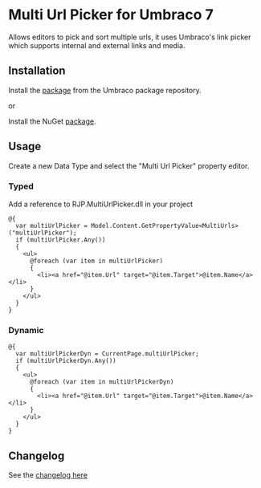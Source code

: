 # Multi Url Picker for Umbraco 7

Allows editors to pick and sort multiple urls, it uses Umbraco's link picker which supports internal and external links and media. 

## Installation
Install the [package](http://our.umbraco.org/projects/backoffice-extensions/multi-url-picker) from the Umbraco package repository.

or

Install the NuGet [package](https://www.nuget.org/packages/RJP.UmbracoMultiUrlPicker).

## Usage

Create a new Data Type and select the "Multi Url Picker" property editor.

### Typed

Add a reference to RJP.MultiUrlPicker.dll in your project

```
@{
  var multiUrlPicker = Model.Content.GetPropertyValue<MultiUrls>("multiUrlPicker");
  if (multiUrlPicker.Any())
  {
    <ul>
      @foreach (var item in multiUrlPicker)
      {
        <li><a href="@item.Url" target="@item.Target">@item.Name</a></li>
      }
    </ul>
  }
}
```

### Dynamic
```
@{
  var multiUrlPickerDyn = CurrentPage.multiUrlPicker;
  if (multiUrlPickerDyn.Any())
  {
    <ul>
      @foreach (var item in multiUrlPickerDyn)
      {
        <li><a href="@item.Url" target="@item.Target">@item.Name</a></li>
      }
    </ul>
  }
}
```

## Changelog
See the [changelog here](CHANGELOG)